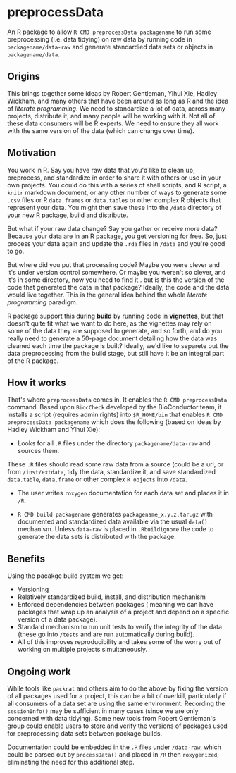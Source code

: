 # preprocessData
An R package to allow `R CMD preprocessData packagename` to run some preprocessing (i.e. data tidying) on raw data by running code in `packagename/data-raw` and generate standardied data sets or objects in `packagename/data`.

## Origins
This brings together some ideas by Robert Gentleman,  Yihui Xie, Hadley Wickham, and many others that have been around as long as R and the idea of *literate programming*. We need to standardize a lot of data, across many projects, distribute it, and many people will be working with it. Not all of these data consumers will be R experts. We need to ensure they all work with the same version of the data (which can change over time). 

## Motivation

You work in R. Say you have raw data that you'd like to clean up, preprocess, and standardize in order to share it with others or use in your own projects. You could do this with a series of shell scripts, and R script, a `knitr` markdown document, or any other number of ways to generate some `.csv` files or R `data.frames` or `data.tables` or other complex R objects that represent your data. You might then save these into the `/data` directory of your new R package, build and distribute. 

But what if your raw data change? Say you gather or receive more data? Because your data are in an R package, you get versioning for free. So, just process your data again and update the `.rda` files in `/data` and you're good to go.

But where did you put that processing code? Maybe you were clever and it's under version control somewhere. Or maybe you weren't so clever, and it's in some directory, now you need to find it.. but is this the version of the code that generated the data in that package? Ideally, the code and the data would live together. This is the general idea behind the whole *literate programming* paradigm.

R package support this during **build** by running code in **vignettes**, but that doesn't quite fit what we want to do here, as the vignettes may rely on some of the data they are supposed to generate, and so forth, and do you really need to generate a 50-page document detailing how the data was cleaned each time the package is built? Ideally, we'd like to separete out the data preprocessing from the build stage, but still have it be an integral part of the R package. 

## How it works

That's where `preprocessData` comes in. It enables the `R CMD preprocessData` command. Based upon `BiocCheck` developed by the BioConductor team, it installs a script (requires admin rights) into `$R_HOME/bin` that enables `R CMD preprocessData packagename` which does the following (based on ideas by Hadley Wickham and Yihui Xie):

- Looks for all `.R` files under the directory `packagename/data-raw` and sources them.

These `.R` files should read some raw data from a source (could be a url, or from `/inst/extdata`, tidy the data, standardize it, and save standardized `data.table`, `data.frame` or other complex `R objects` into `/data`. 

- The user writes `roxygen` documentation for each data set and places it in `/R`.

- `R CMD build packagename` generates `packagename_x.y.z.tar.gz` with documented and standardized data available via the usual `data()` mechanism. Unless `data-raw` is placed in `.Rbuildignore` the code to generate the data sets is distributed with the package.


## Benefits

Using the pacakge build system we get:
- Versioning
- Relatively standardized build, install, and distribution mechanism
- Enforced dependencies between packages ( meaning we can have packages that wrap up an analysis of a project and depend on a specific version of a data package).
- Standard mechanism to run unit tests to verify the integrity of the data (these go into `/tests` and are run automatically during build). 
- All of this improves reproducibility and takes some of the worry out of working on multiple projects simultaneously.

## Ongoing work

While tools like `packrat` and others aim to do the above by fixing the version of all packages used for a project, this can be a bit of overkill, particularly if all consumers of a data set are using the same environment. Recording the `sessionInfo()` may be sufficient in many cases (since we are only concerned with data tidying). Some new tools from Robert Gentleman's group could enable users to store and verify the versions of packages used for preprocessing data sets between package builds. 

Documentation could be embedded in the `.R` files under `/data-raw`, which could be parsed out by `processData()` and placed in `/R` then `roxygenized`, eliminating the need for this additional step.


